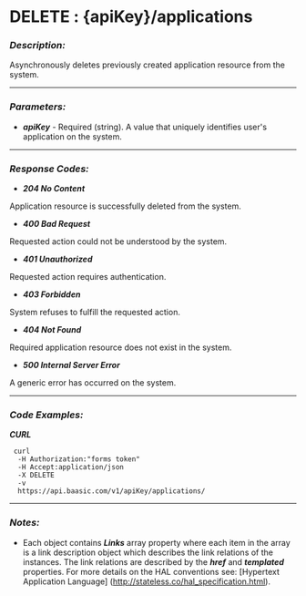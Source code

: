 
# DELETE : {apiKey}/applications 

### *Description:* 
Asynchronously deletes previously created application resource from the system. 



* * *
### *Parameters:*


- ***apiKey*** - Required (string). A value that uniquely identifies user&#39;s application on the system. 


* * *
### *Response Codes:*


- ***204  No Content*** 

 Application resource is successfully deleted from the system. 


- ***400  Bad Request*** 

 Requested action could not be understood by the system. 


- ***401  Unauthorized*** 

 Requested action requires authentication. 


- ***403  Forbidden*** 

 System refuses to fulfill the requested action. 


- ***404  Not Found*** 

 Required application resource does not exist in the system. 


- ***500  Internal Server Error*** 

 A generic error has occurred on the system. 


* * *
### *Code Examples:*



***CURL***
  
 ```
  curl 
   -H Authorization:"forms token"
   -H Accept:application/json 
   -X DELETE 
   -v 
   https://api.baasic.com/v1/apiKey/applications/
  ```   

* * *
### *Notes:* 
- Each object contains ***Links*** array property where each item in the array is a link description object which describes the link relations of the instances. The link relations are described by the ***href*** and ***templated*** properties. For more details on the HAL conventions see: [Hypertext Application Language] (http://stateless.co/hal_specification.html).

